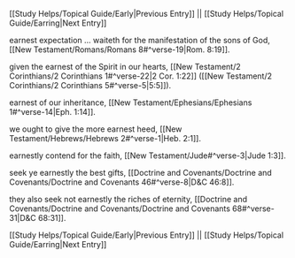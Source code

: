 [[Study Helps/Topical Guide/Early|Previous Entry]]  ||  [[Study Helps/Topical Guide/Earring|Next Entry]]

 earnest expectation ... waiteth for the manifestation of the sons of God, [[New Testament/Romans/Romans 8#^verse-19|Rom. 8:19]].

 given the earnest of the Spirit in our hearts, [[New Testament/2 Corinthians/2 Corinthians 1#^verse-22|2 Cor. 1:22]] ([[New Testament/2 Corinthians/2 Corinthians 5#^verse-5|5:5]]).

 earnest of our inheritance, [[New Testament/Ephesians/Ephesians 1#^verse-14|Eph. 1:14]].

 we ought to give the more earnest heed, [[New Testament/Hebrews/Hebrews 2#^verse-1|Heb. 2:1]].

 earnestly contend for the faith, [[New Testament/Jude#^verse-3|Jude 1:3]].

 seek ye earnestly the best gifts, [[Doctrine and Covenants/Doctrine and Covenants/Doctrine and Covenants 46#^verse-8|D&C 46:8]].

 they also seek not earnestly the riches of eternity, [[Doctrine and Covenants/Doctrine and Covenants/Doctrine and Covenants 68#^verse-31|D&C 68:31]].

[[Study Helps/Topical Guide/Early|Previous Entry]]  ||  [[Study Helps/Topical Guide/Earring|Next Entry]]